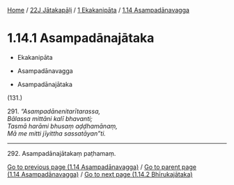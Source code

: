 
[Home](/) / [22J Jātakapāḷi](../...md) / [1 Ekakanipāta](...md) / [1.14 Asampadānavagga](../22J/1/1.14.md)

# 1.14.1 Asampadānajātaka

* Ekakanipāta

* Asampadānavagga

* Asampadānajātaka

(131.)

291\. _“Asampadānenitarītarassa,_  
_Bālassa mittāni kalī bhavanti;_  
_Tasmā harāmi bhusaṃ aḍḍhamānaṃ,_  
_Mā me mitti jīyittha sassatāyan”ti._  


---

292\. Asampadānajātakaṃ paṭhamaṃ.



[Go to previous page (1.14 Asampadānavagga)](../22J/1/1.14.md) / [Go to parent page (1.14 Asampadānavagga)](../22J/1/1.14.md) / [Go to next page (1.14.2 Bhīrukajātaka)](1.14.2.md)


